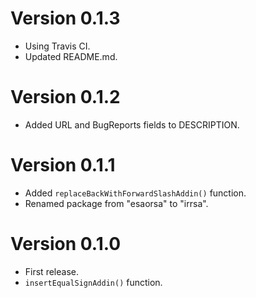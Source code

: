 # Version 0.1.3

* Using Travis CI.
* Updated README.md.


# Version 0.1.2

* Added URL and BugReports fields to DESCRIPTION.


# Version 0.1.1

* Added `replaceBackWithForwardSlashAddin()` function.
* Renamed package from "esaorsa" to "irrsa".


# Version 0.1.0

* First release.
* `insertEqualSignAddin()` function.

